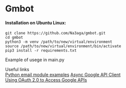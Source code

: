 # Gmbot
#### Installation on Ubuntu Linux:
```
git clone https://github.com/Na3aga/gmbot.git
cd gmbot
python3 -m venv /path/to/new/virtual/environment
source /path/to/new/virtual/environment/bin/activate
pip3 install -r requirements.txt
```
Example of usege in main.py

Useful links  
[Python email module examples](https://docs.python.org/3/library/email.examples.html)
[Async Google API Client ](https://github.com/omarryhan/aiogoogle)  
[Using OAuth 2.0 to Access Google APIs](https://developers.google.com/identity/protocols/oauth2)  
